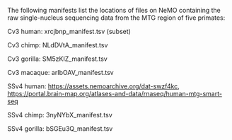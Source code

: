 The following manifests list the locations of files on NeMO containing the raw single-nucleus sequencing data from the MTG region of five primates:

Cv3 human: xrcjbnp_manifest.tsv (subset)

Cv3 chimp: NLdDVtA_manifest.tsv  

Cv3 gorilla:  SM5zKIZ_manifest.tsv

Cv3 macaque: arIbOAV_manifest.tsv

SSv4 human: https://assets.nemoarchive.org/dat-swzf4kc, https://portal.brain-map.org/atlases-and-data/rnaseq/human-mtg-smart-seq

SSv4 chimp: 3nyNYbX_manifest.tsv

SSv4 gorilla: bSGEu3Q_manifest.tsv
